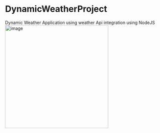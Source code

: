 # DynamicWeatherProject
Dynamic Weather Application using weather Api integration using NodeJS
<img width="337" alt="image" src="https://user-images.githubusercontent.com/114327667/214068725-404429cf-fa90-4677-abd0-dcd1f778a8d5.png">

